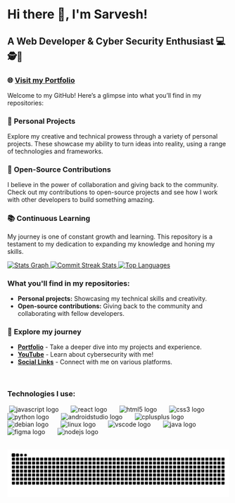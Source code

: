 # Hi there 👋, I'm Sarvesh!

<h2> A Web Developer & Cyber Security Enthusiast 💻🕵️🔐</h2>

### 🌐 [Visit my Portfolio](https://sarvee.dev)

Welcome to my GitHub! Here’s a glimpse into what you’ll find in my repositories:

### 🚀 **Personal Projects**
Explore my creative and technical prowess through a variety of personal projects. These showcase my ability to turn ideas into reality, using a range of technologies and frameworks.

### 🤝 **Open-Source Contributions**
I believe in the power of collaboration and giving back to the community. Check out my contributions to open-source projects and see how I work with other developers to build something amazing.

### 📚 **Continuous Learning**
My journey is one of constant growth and learning. This repository is a testament to my dedication to expanding my knowledge and honing my skills.

  <a href="https://github.com/sarvesh-official/sarvesh-official/stargazers">
    <img src="https://github-readme-stats.vercel.app/api?username=sarvesh-official&hide_title=true&hide_rank=true&show_icons=true&include_all_commits=true&count_private=true&disable_animations=false&theme=dracula&locale=en&hide_border=false" alt="Stats Graph" height="150" />
  </a>
  <a href="https://github.com/sarvesh-official/sarvesh-official/commits">
    <img src="https://github-readme-streak-stats.herokuapp.com/?user=sarvesh-official&theme=radical&hide_border=false" alt="Commit Streak Stats" height="150" />
  </a>
  <a href="https://github.com/sarvesh-official/sarvesh-official/languages">
    <img src="https://github-readme-stats.vercel.app/api/top-langs?username=sarvesh-official&locale=en&hide_title=false&layout=compact&card_width=320&langs_count=5&theme=dracula&hide_border=false" alt="Top Languages" height="150" />
  </a>

</div>

<br>

### What you'll find in my repositories:

* **Personal projects:** Showcasing my technical skills and creativity. 
* **Open-source contributions:** Giving back to the community and collaborating with fellow developers. 

###  🔗 **Explore my journey**

* **[Portfolio](https://www.sarvee.dev/)**  -  Take a deeper dive into my projects and experience. 
* **[YouTube](https://www.youtube.com/c/tamilcybersec)** - Learn about cybersecurity with me!  
* **[Social Links](https://www.sarvee.dev/contact)** - Connect with me on various platforms.  

<br>

### Technologies I use:

<div align="left">
 <img src="https://cdn.jsdelivr.net/gh/devicons/devicon/icons/javascript/javascript-original.svg" height="30" alt="javascript logo" />
 <img width="12" />
 <img src="https://cdn.jsdelivr.net/gh/devicons/devicon/icons/react/react-original.svg" height="30" alt="react logo" />
 <img width="12" />
 <img src="https://cdn.jsdelivr.net/gh/devicons/devicon/icons/html5/html5-original.svg" height="30" alt="html5 logo" />
 <img width="12" />
 <img src="https://cdn.jsdelivr.net/gh/devicons/devicon/icons/css3/css3-original.svg" height="30" alt="css3 logo" />
 <img width="12" />
 <img src="https://cdn.jsdelivr.net/gh/devicons/devicon/icons/python/python-original.svg" height="30" alt="python logo" />
 <img width="12" />
 <img src="https://cdn.jsdelivr.net/gh/devicons/devicon/icons/androidstudio/androidstudio-original.svg" height="30" alt="androidstudio logo" />
 <img width="12" />
 <img src="https://cdn.jsdelivr.net/gh/devicons/devicon/icons/cplusplus/cplusplus-original.svg" height="30" alt="cplusplus logo" />
 <img width="12" />
 <img src="https://cdn.jsdelivr.net/gh/devicons/devicon/icons/debian/debian-original.svg" height="30" alt="debian logo" />
 <img width="12" />
 <img src="https://cdn.jsdelivr.net/gh/devicons/devicon/icons/linux/linux-original.svg" height="30" alt="linux logo" />
 <img width="12" />
 <img src="https://cdn.jsdelivr.net/gh/devicons/devicon/icons/vscode/vscode-original.svg" height="30" alt="vscode logo" />
 <img width="12" />
 <img src="https://cdn.jsdelivr.net/gh/devicons/devicon/icons/java/java-original.svg" height="30" alt="java logo" />
 <img width="12" />
 <img src="https://cdn.jsdelivr.net/gh/devicons/devicon/icons/figma/figma-original.svg" height="30" alt="figma logo" />
 <img width="12" />
 <img src="https://cdn.jsdelivr.net/gh/devicons/devicon/icons/nodejs/nodejs-original.svg" height="30" alt="nodejs logo" />
</div>

<br>

![Snake animation](https://github.com/sarvesh-official/sarvesh-official/blob/output/snake.svg)
